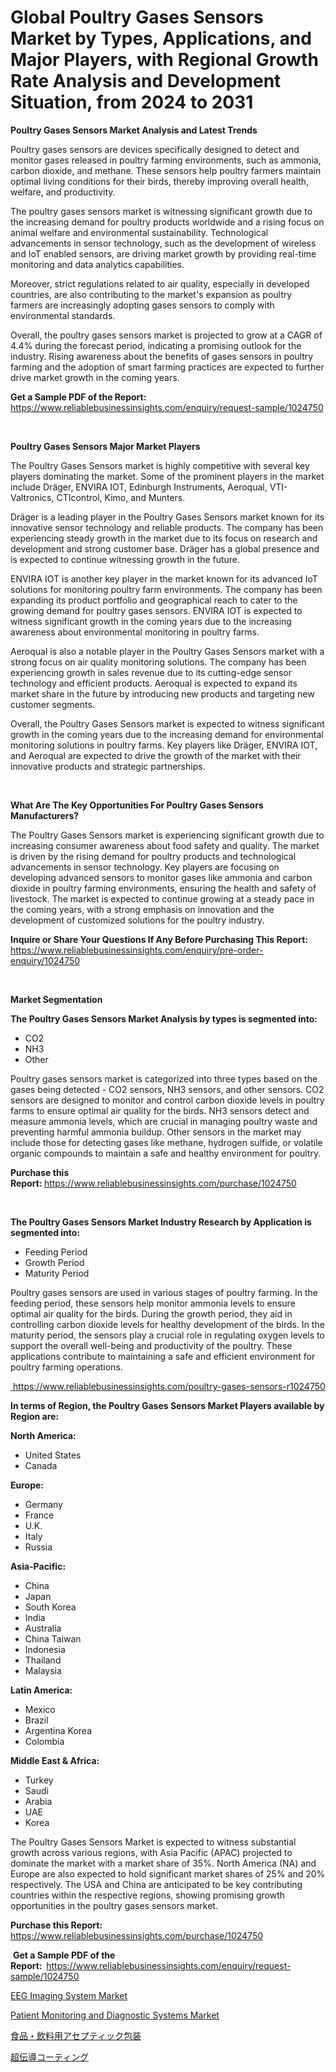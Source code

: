 <p><h1>Global Poultry Gases Sensors Market by Types, Applications, and Major Players, with Regional Growth Rate Analysis and Development Situation, from 2024 to 2031</h1></p><p><strong>Poultry Gases Sensors Market Analysis and Latest Trends</strong></p>
<p><p>Poultry gases sensors are devices specifically designed to detect and monitor gases released in poultry farming environments, such as ammonia, carbon dioxide, and methane. These sensors help poultry farmers maintain optimal living conditions for their birds, thereby improving overall health, welfare, and productivity.</p><p>The poultry gases sensors market is witnessing significant growth due to the increasing demand for poultry products worldwide and a rising focus on animal welfare and environmental sustainability. Technological advancements in sensor technology, such as the development of wireless and IoT enabled sensors, are driving market growth by providing real-time monitoring and data analytics capabilities.</p><p>Moreover, strict regulations related to air quality, especially in developed countries, are also contributing to the market's expansion as poultry farmers are increasingly adopting gases sensors to comply with environmental standards.</p><p>Overall, the poultry gases sensors market is projected to grow at a CAGR of 4.4% during the forecast period, indicating a promising outlook for the industry. Rising awareness about the benefits of gases sensors in poultry farming and the adoption of smart farming practices are expected to further drive market growth in the coming years.</p></p>
<p><strong>Get a Sample PDF of the Report:&nbsp;</strong> <a href="https://www.reliablebusinessinsights.com/enquiry/request-sample/1024750">https://www.reliablebusinessinsights.com/enquiry/request-sample/1024750</a></p>
<p>&nbsp;</p>
<p><strong>Poultry Gases Sensors Major Market Players</strong></p>
<p><p>The Poultry Gases Sensors market is highly competitive with several key players dominating the market. Some of the prominent players in the market include Dräger, ENVIRA IOT, Edinburgh Instruments, Aeroqual, VTI-Valtronics, CTIcontrol, Kimo, and Munters.</p><p>Dräger is a leading player in the Poultry Gases Sensors market known for its innovative sensor technology and reliable products. The company has been experiencing steady growth in the market due to its focus on research and development and strong customer base. Dräger has a global presence and is expected to continue witnessing growth in the future.</p><p>ENVIRA IOT is another key player in the market known for its advanced IoT solutions for monitoring poultry farm environments. The company has been expanding its product portfolio and geographical reach to cater to the growing demand for poultry gases sensors. ENVIRA IOT is expected to witness significant growth in the coming years due to the increasing awareness about environmental monitoring in poultry farms.</p><p>Aeroqual is also a notable player in the Poultry Gases Sensors market with a strong focus on air quality monitoring solutions. The company has been experiencing growth in sales revenue due to its cutting-edge sensor technology and efficient products. Aeroqual is expected to expand its market share in the future by introducing new products and targeting new customer segments.</p><p>Overall, the Poultry Gases Sensors market is expected to witness significant growth in the coming years due to the increasing demand for environmental monitoring solutions in poultry farms. Key players like Dräger, ENVIRA IOT, and Aeroqual are expected to drive the growth of the market with their innovative products and strategic partnerships.</p></p>
<p>&nbsp;</p>
<p><strong>What Are The Key Opportunities For Poultry Gases Sensors Manufacturers?</strong></p>
<p><p>The Poultry Gases Sensors market is experiencing significant growth due to increasing consumer awareness about food safety and quality. The market is driven by the rising demand for poultry products and technological advancements in sensor technology. Key players are focusing on developing advanced sensors to monitor gases like ammonia and carbon dioxide in poultry farming environments, ensuring the health and safety of livestock. The market is expected to continue growing at a steady pace in the coming years, with a strong emphasis on innovation and the development of customized solutions for the poultry industry.</p></p>
<p><strong>Inquire or Share Your Questions If Any Before Purchasing This Report:</strong> <a href="https://www.reliablebusinessinsights.com/enquiry/pre-order-enquiry/1024750">https://www.reliablebusinessinsights.com/enquiry/pre-order-enquiry/1024750</a></p>
<p>&nbsp;</p>
<p><strong>Market Segmentation</strong></p>
<p><strong>The Poultry Gases Sensors Market Analysis by types is segmented into:</strong></p>
<p><ul><li>CO2</li><li>NH3</li><li>Other</li></ul></p>
<p><p>Poultry gases sensors market is categorized into three types based on the gases being detected - CO2 sensors, NH3 sensors, and other sensors. CO2 sensors are designed to monitor and control carbon dioxide levels in poultry farms to ensure optimal air quality for the birds. NH3 sensors detect and measure ammonia levels, which are crucial in managing poultry waste and preventing harmful ammonia buildup. Other sensors in the market may include those for detecting gases like methane, hydrogen sulfide, or volatile organic compounds to maintain a safe and healthy environment for poultry.</p></p>
<p><strong>Purchase this Report:&nbsp;</strong><a href="https://www.reliablebusinessinsights.com/purchase/1024750">https://www.reliablebusinessinsights.com/purchase/1024750</a></p>
<p>&nbsp;</p>
<p><strong>The Poultry Gases Sensors Market Industry Research by Application is segmented into:</strong></p>
<p><ul><li>Feeding Period</li><li>Growth Period</li><li>Maturity Period</li></ul></p>
<p><p>Poultry gases sensors are used in various stages of poultry farming. In the feeding period, these sensors help monitor ammonia levels to ensure optimal air quality for the birds. During the growth period, they aid in controlling carbon dioxide levels for healthy development of the birds. In the maturity period, the sensors play a crucial role in regulating oxygen levels to support the overall well-being and productivity of the poultry. These applications contribute to maintaining a safe and efficient environment for poultry farming operations.</p></p>
<p><a href="https://www.reliablebusinessinsights.com/poultry-gases-sensors-r1024750">&nbsp;https://www.reliablebusinessinsights.com/poultry-gases-sensors-r1024750</a></p>
<p><strong>In terms of Region, the Poultry Gases Sensors Market Players available by Region are:</strong></p>
<p>
    <p> <strong> North America: </strong>
        <ul>
            <li>United States</li>
            <li>Canada</li>
        </ul>
        </p> 
    <p> <strong> Europe: </strong>
        <ul>
            <li>Germany</li>
            <li>France</li>
            <li>U.K.</li>
            <li>Italy</li>
            <li>Russia</li>
        </ul>
        </p> 
    <p> <strong> Asia-Pacific: </strong>
        <ul>
            <li>China</li>
            <li>Japan</li>
            <li>South Korea</li>
            <li>India</li>
            <li>Australia</li>
            <li>China Taiwan</li>
            <li>Indonesia</li>
            <li>Thailand</li>
            <li>Malaysia</li>
        </ul>
        </p> 
    <p> <strong> Latin America: </strong>
        <ul>
            <li>Mexico</li>
            <li>Brazil</li>
            <li>Argentina Korea</li>
            <li>Colombia</li>
        </ul>
        </p> 
    <p> <strong> Middle East & Africa: </strong>
        <ul>
            <li>Turkey</li>
            <li>Saudi</li>
            <li>Arabia</li>
            <li>UAE</li>
            <li>Korea</li>
        </ul>
    </p>
    </p>
<p><p>The Poultry Gases Sensors Market is expected to witness substantial growth across various regions, with Asia Pacific (APAC) projected to dominate the market with a market share of 35%. North America (NA) and Europe are also expected to hold significant market shares of 25% and 20% respectively. The USA and China are anticipated to be key contributing countries within the respective regions, showing promising growth opportunities in the poultry gases sensors market.</p></p>
<p><strong>Purchase this Report: </strong><a href="https://www.reliablebusinessinsights.com/purchase/1024750">https://www.reliablebusinessinsights.com/purchase/1024750</a></p>
<p>&nbsp;<strong>Get a Sample PDF of the Report:&nbsp;&nbsp;</strong><a href="https://www.reliablebusinessinsights.com/enquiry/request-sample/1024750">https://www.reliablebusinessinsights.com/enquiry/request-sample/1024750</a></p>
<p><strong></strong></p>
<p><p><a href="https://github.com/ajohirul8010/Market-Research-Report-List-1/blob/main/eeg-imaging-system-market.md">EEG Imaging System Market</a></p><p><a href="https://github.com/jahid123ahm/Market-Research-Report-List-1/blob/main/patient-monitoring-and-diagnostic-systems-market.md">Patient Monitoring and Diagnostic Systems Market</a></p><p><a href="https://github.com/RaeJenkins1952/Market-Research-Report-List-2/blob/main/4254360176230.md">食品・飲料用アセプティック包装</a></p><p><a href="https://github.com/andrade7361/Market-Research-Report-List-2/blob/main/5972630176229.md">超伝導コーティング</a></p></p>
